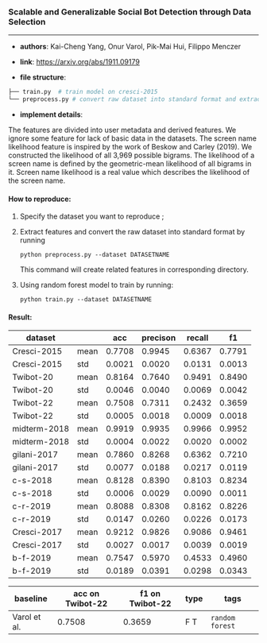 ### Scalable and Generalizable Social Bot Detection through Data Selection

---

- **authors**: Kai-Cheng Yang, Onur Varol, Pik-Mai Hui, Filippo Menczer

- **link**:  https://arxiv.org/abs/1911.09179

- **file structure**: 

```python
├── train.py  # train model on cresci-2015
└── preprocess.py # convert raw dataset into standard format and extract features

```

- **implement details**: 

The features are divided into user metadata and derived features. We ignore some feature for lack of basic data in the datasets. The screen name likelihood feature is inspired by the work of Beskow and Carley (2019). We constructed the likelihood of all 3,969 possible bigrams. The likelihood of a screen name is defined by the geometric-mean likelihood of all bigrams in it. Screen name likelihood is a real value which describes the likelihood of the screen name.


  

#### How to reproduce:

1. Specify the dataset you want to reproduce ;

2. Extract features and convert the raw dataset into standard format by running 

   `python preprocess.py --dataset DATASETNAME`

   This command will create related features in corresponding directory.

3. Using random forest model to train by running:

   `python train.py --dataset DATASETNAME`




#### Result:



| dataset     |      | acc    | precison | recall | f1     |
| ----------- | ---- | ------ | -------- | ------ | ------ |
| Cresci-2015 | mean | 0.7708 | 0.9945   | 0.6367 | 0.7791 |
| Cresci-2015 | std  | 0.0021 | 0.0020   | 0.0131 | 0.0013 |
| Twibot-20   | mean | 0.8164 | 0.7640   | 0.9491 | 0.8490 |
| Twibot-20   | std  | 0.0046 | 0.0040   | 0.0069 | 0.0042 |
| Twibot-22   | mean | 0.7508 | 0.7311   | 0.2432 | 0.3659 |
| Twibot-22   | std  | 0.0005 | 0.0018   | 0.0009 | 0.0018 |
| midterm-2018| mean | 0.9919 | 0.9935   | 0.9966 | 0.9952 |
| midterm-2018| std  | 0.0004 | 0.0022   | 0.0020 | 0.0002 |
| gilani-2017 | mean | 0.7860 | 0.8268   | 0.6362 | 0.7210 |
| gilani-2017 | std  | 0.0077 | 0.0188   | 0.0217 | 0.0119 |
| c-s-2018    | mean | 0.8128 | 0.8390   | 0.8103 | 0.8234 |
| c-s-2018    | std  | 0.0006 | 0.0029   | 0.0090 | 0.0011 |
| c-r-2019    | mean | 0.8088 | 0.8308   | 0.8162 | 0.8226 |
| c-r-2019    | std  | 0.0147 | 0.0260   | 0.0226 | 0.0173 |
| Cresci-2017 | mean | 0.9212 | 0.9826   | 0.9086 | 0.9461 |
| Cresci-2017 | std  | 0.0027 | 0.0017   | 0.0039 | 0.0019 |
| b-f-2019    | mean | 0.7547 | 0.5970   | 0.4533 | 0.4960 |
| b-f-2019    | std  | 0.0189 | 0.0391   | 0.0298 | 0.0343 |




| baseline | acc on Twibot-22 | f1 on Twibot-22 | type | tags|
| -------- | ---------------- | --------------- | ---- | --- |
| Varol et al.|0.7508|0.3659|F T|`random forest`|

